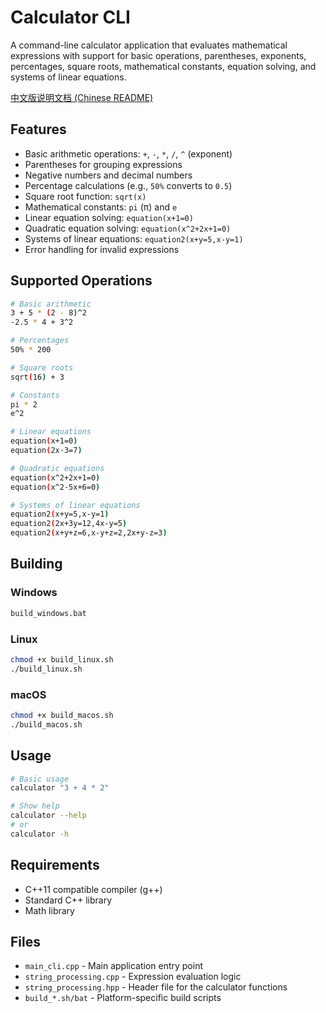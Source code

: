 # Calculator CLI

A command-line calculator application that evaluates mathematical expressions with support for basic operations, parentheses, exponents, percentages, square roots, mathematical constants, equation solving, and systems of linear equations.

[中文版说明文档 (Chinese README)](README_zh.md)

## Features

- Basic arithmetic operations: `+`, `-`, `*`, `/`, `^` (exponent)
- Parentheses for grouping expressions
- Negative numbers and decimal numbers
- Percentage calculations (e.g., `50%` converts to `0.5`)
- Square root function: `sqrt(x)`
- Mathematical constants: `pi` (π) and `e`
- Linear equation solving: `equation(x+1=0)`
- Quadratic equation solving: `equation(x^2+2x+1=0)`
- Systems of linear equations: `equation2(x+y=5,x-y=1)`
- Error handling for invalid expressions

## Supported Operations

```bash
# Basic arithmetic
3 + 5 * (2 - 8)^2
-2.5 * 4 + 3^2

# Percentages
50% * 200

# Square roots
sqrt(16) + 3

# Constants
pi * 2
e^2

# Linear equations
equation(x+1=0)
equation(2x-3=7)

# Quadratic equations
equation(x^2+2x+1=0)
equation(x^2-5x+6=0)

# Systems of linear equations
equation2(x+y=5,x-y=1)
equation2(2x+3y=12,4x-y=5)
equation2(x+y+z=6,x-y+z=2,2x+y-z=3)
```

## Building

### Windows
```bash
build_windows.bat
```

### Linux
```bash
chmod +x build_linux.sh
./build_linux.sh
```

### macOS
```bash
chmod +x build_macos.sh
./build_macos.sh
```

## Usage

```bash
# Basic usage
calculator "3 + 4 * 2"

# Show help
calculator --help
# or
calculator -h
```

## Requirements

- C++11 compatible compiler (g++)
- Standard C++ library
- Math library

## Files

- `main_cli.cpp` - Main application entry point
- `string_processing.cpp` - Expression evaluation logic
- `string_processing.hpp` - Header file for the calculator functions
- `build_*.sh/bat` - Platform-specific build scripts
